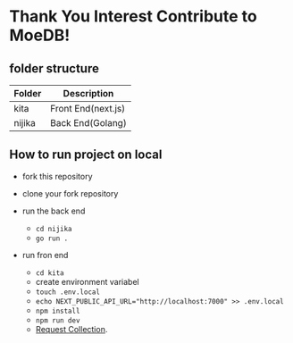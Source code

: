 # Thank You Interest Contribute to MoeDB!

## folder structure
| Folder      | Description |
| ----------- | ----------- |
| kita        | Front End(next.js)   |
| nijika      | Back End(Golang)    |

## How to run project on local
- fork this repository
- clone your fork repository

- run the back end
    - `cd nijika`
    - `go run .`

- run fron end
    - `cd kita`
    - create environment variabel
    - `touch .env.local`
    - `echo NEXT_PUBLIC_API_URL="http://localhost:7000" >> .env.local`
    - `npm install`
    - `npm run dev`
    - [Request Collection](./request-collection.json).
